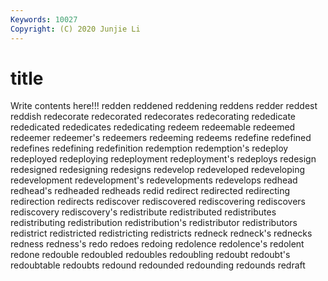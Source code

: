 ```yaml
---
Keywords: 10027
Copyright: (C) 2020 Junjie Li
---
```


# title

Write contents here!!!
redden 
reddened 
reddening
reddens 
redder 
reddest 
reddish 
redecorate 
redecorated 
redecorates 
redecorating 
rededicate 
rededicated
rededicates 
rededicating 
redeem 
redeemable 
redeemed 
redeemer 
redeemer's 
redeemers 
redeeming 
redeems
redefine 
redefined 
redefines 
redefining 
redefinition 
redemption 
redemption's 
redeploy 
redeployed 
redeploying
redeployment 
redeployment's 
redeploys 
redesign 
redesigned 
redesigning 
redesigns 
redevelop 
redeveloped 
redeveloping
redevelopment 
redevelopment's 
redevelopments 
redevelops 
redhead 
redhead's 
redheaded 
redheads 
redid 
redirect
redirected 
redirecting 
redirection 
redirects 
rediscover 
rediscovered 
rediscovering 
rediscovers 
rediscovery 
rediscovery's
redistribute 
redistributed 
redistributes 
redistributing 
redistribution 
redistribution's 
redistributor 
redistributors 
redistrict 
redistricted
redistricting 
redistricts 
redneck 
redneck's 
rednecks 
redness 
redness's 
redo 
redoes 
redoing
redolence 
redolence's 
redolent 
redone 
redouble 
redoubled 
redoubles 
redoubling 
redoubt 
redoubt's
redoubtable 
redoubts 
redound 
redounded 
redounding 
redounds 
redraft 
